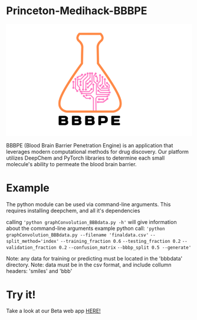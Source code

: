 # Princeton-Medihack-BBBPE
![alt text](smallbbbpe.png)

BBBPE (Blood Brain Barrier Penetration Engine) is an application that leverages modern computational methods for drug discovery. Our platform utilizes DeepChem and PyTorch libraries to determine each small molecule's ability to permeate the blood brain barrier. 

# Example
The python module can be used via command-line arguments.
This requires installing deepchem, and all it's dependencies

calling `'python graphConvolution_BBBdata.py -h'` will give information
about the command-line arguments
example python call:
     `'python graphConvolution_BBBdata.py --filename 'finaldata.csv'`
                                         `--split_method='index'`
                                         `--training_fraction 0.6` 
                                         `--testing_fraction 0.2`
                                         `--validation_fraction 0.2`
                                         `--confusion_matrix`
                                         `--bbbp_split 0.5 --generate'`

Note: any data for training or predicting must be located in the 'bbbdata' directory.
Note: data must be in the csv format, and include collumn headers: 'smiles' and 'bbb' 

# Try it!
Take a look at our Beta web app [HERE!](http://coderrick.github.io/)
